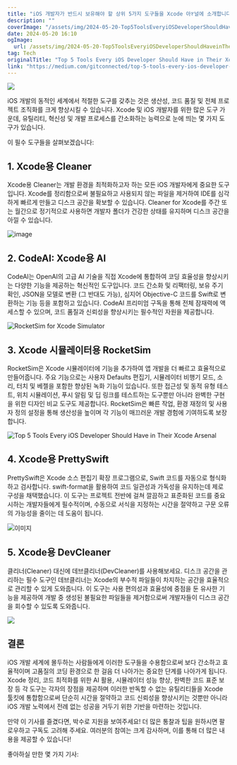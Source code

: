 ```yaml
---
title: "iOS 개발자가 반드시 보유해야 할 상위 5가지 도구들을 Xcode 아ꅍ널에 소개합니다"
description: ""
coverImage: "/assets/img/2024-05-20-Top5ToolsEveryiOSDeveloperShouldHaveinTheirXcodeArsenal_0.png"
date: 2024-05-20 16:10
ogImage:
  url: /assets/img/2024-05-20-Top5ToolsEveryiOSDeveloperShouldHaveinTheirXcodeArsenal_0.png
tag: Tech
originalTitle: "Top 5 Tools Every iOS Developer Should Have in Their Xcode Arsenal"
link: "https://medium.com/gitconnected/top-5-tools-every-ios-developer-should-have-in-their-xcode-arsenal-fdcb8f60ff04"
---
```


<img src="/assets/img/2024-05-20-Top5ToolsEveryiOSDeveloperShouldHaveinTheirXcodeArsenal_0.png" />

iOS 개발의 동적인 세계에서 적절한 도구를 갖추는 것은 생산성, 코드 품질 및 전체 프로젝트 조직화를 크게 향상시킬 수 있습니다. Xcode 및 iOS 개발자를 위한 많은 도구 가운데, 유틸리티, 혁신성 및 개발 프로세스를 간소화하는 능력으로 눈에 띄는 몇 가지 도구가 있습니다.

이 필수 도구들을 살펴보겠습니다:

## 1. Xcode용 Cleaner

<div class="content-ad"></div>

Xcode용 Cleaner는 개발 환경을 최적화하고자 하는 모든 iOS 개발자에게 중요한 도구입니다. Xcode를 정리함으로써 불필요하고 사용되지 않는 파일을 제거하여 IDE를 심각하게 빠르게 만들고 디스크 공간을 확보할 수 있습니다. Cleaner for Xcode를 주간 또는 월간으로 정기적으로 사용하면 개발자 폴더가 건강한 상태를 유지하며 디스크 공간을 아낄 수 있습니다.

![image](/assets/img/2024-05-20-Top5ToolsEveryiOSDeveloperShouldHaveinTheirXcodeArsenal_1.png)

## 2. CodeAI: Xcode용 AI

CodeAI는 OpenAI의 고급 AI 기술을 직접 Xcode에 통합하여 코딩 효율성을 향상시키는 다양한 기능을 제공하는 혁신적인 도구입니다. 코드 간소화 및 리팩터링, 보유 주기 확인, JSON을 모델로 변환 (그 반대도 가능), 심지어 Objective-C 코드를 Swift로 변환하는 기능 등을 포함하고 있습니다. CodeAI 프리미엄 구독을 통해 전체 잠재력에 액세스할 수 있으며, 코드 품질과 신뢰성을 향상시키는 필수적인 자원을 제공합니다.

<div class="content-ad"></div>

![RocketSim for Xcode Simulator](/assets/img/2024-05-20-Top5ToolsEveryiOSDeveloperShouldHaveinTheirXcodeArsenal_2.png)

## 3. Xcode 시뮬레이터용 RocketSim

RocketSim은 Xcode 시뮬레이터에 기능을 추가하여 앱 개발을 더 빠르고 효율적으로 만들어줍니다. 주요 기능으로는 사용자 Defaults 편집기, 시뮬레이터 비행기 모드, 소리, 터치 및 베젤을 포함한 향상된 녹화 기능이 있습니다. 또한 접근성 및 동적 유형 테스트, 위치 시뮬레이션, 푸시 알림 및 딥 링크를 테스트하는 도구뿐만 아니라 완벽한 구현을 위한 디자인 비교 도구도 제공합니다. RocketSim은 빠른 작업, 환경 재정의 및 사용자 정의 설정을 통해 생산성을 높이며 각 기능이 매끄러운 개발 경험에 기여하도록 보장합니다.

![Top 5 Tools Every iOS Developer Should Have in Their Xcode Arsenal](/assets/img/2024-05-20-Top5ToolsEveryiOSDeveloperShouldHaveinTheirXcodeArsenal_3.png)

<div class="content-ad"></div>

## 4. Xcode용 PrettySwift

PrettySwift은 Xcode 소스 편집기 확장 프로그램으로, Swift 코드를 자동으로 형식화하고 검사합니다. swift-format을 활용하여 코드 일관성과 가독성을 유지하는데 제로 구성을 채택했습니다. 이 도구는 프로젝트 전반에 걸쳐 깔끔하고 표준화된 코드를 중요시하는 개발자들에게 필수적이며, 수동으로 서식을 지정하는 시간을 절약하고 구문 오류의 가능성을 줄이는 데 도움이 됩니다.

![이미지](/assets/img/2024-05-20-Top5ToolsEveryiOSDeveloperShouldHaveinTheirXcodeArsenal_4.png)

## 5. Xcode용 DevCleaner

<div class="content-ad"></div>

클리너(Cleaner) 대신에 데브클리너(DevCleaner)를 사용해보세요. 디스크 공간을 관리하는 필수 도구인 데브클리너는 Xcode의 부수적 파일들이 차지하는 공간을 효율적으로 관리할 수 있게 도와줍니다. 이 도구는 사용 편의성과 효율성에 중점을 둔 유사한 기능을 제공하여 개발 중 생성된 불필요한 파일들을 제거함으로써 개발자들이 디스크 공간을 회수할 수 있도록 도와줍니다.

<img src="/assets/img/2024-05-20-Top5ToolsEveryiOSDeveloperShouldHaveinTheirXcodeArsenal_5.png" />

## 결론

iOS 개발 세계에 몰두하는 사람들에게 이러한 도구들을 수용함으로써 보다 간소하고 효율적이며 고품질의 코딩 환경으로 한 걸음 더 나아가는 중요한 단계를 나아가게 됩니다. Xcode 정리, 코드 최적화를 위한 AI 활용, 시뮬레이터 성능 향상, 완벽한 코드 표준 보장 등 각 도구는 각자의 장점을 제공하며 이러한 반독할 수 없는 유틸리티들을 Xcode 툴킷에 통합함으로써 단순히 시간을 절약하고 코드 신뢰성을 향상시키는 것뿐만 아니라 iOS 개발 노력에서 전례 없는 성공을 거두기 위한 기반을 마련하는 것입니다.

<div class="content-ad"></div>

만약 이 기사를 즐겼다면, 박수로 지원을 보여주세요! 더 많은 통찰과 팁을 원하시면 팔로우하고 구독도 고려해 주세요. 여러분의 참여는 크게 감사하며, 이를 통해 더 많은 내용을 제공할 수 있습니다!

좋아하실 만한 몇 가지 기사:
